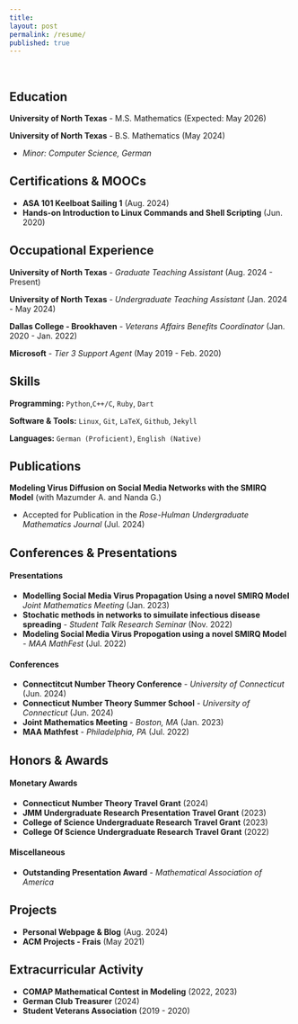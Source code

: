 ```yaml
---
title: 
layout: post
permalink: /resume/
published: true
---
```

<br>

## Education
**University of North Texas** - M.S. Mathematics (Expected: May 2026)

**University of North Texas** - B.S. Mathematics (May 2024)
* *Minor: Computer Science, German*

## Certifications & MOOCs

* **ASA 101 Keelboat Sailing 1** (Aug. 2024)
* **Hands-on Introduction to Linux Commands and Shell Scripting** (Jun. 2020)

## Occupational Experience
**University of North Texas** - *Graduate Teaching Assistant* (Aug. 2024 - Present)

**University of North Texas** - *Undergraduate Teaching Assistant* (Jan. 2024 - May 2024)

**Dallas College - Brookhaven** - *Veterans Affairs Benefits Coordinator*  (Jan. 2020 - Jan. 2022)

**Microsoft** - *Tier 3 Support Agent* (May 2019 - Feb. 2020)

## Skills
**Programming:** `Python`,`C++/C`, `Ruby`, `Dart `

**Software & Tools:** `Linux`, `Git`, `LaTeX`, `Github`, `Jekyll`

**Languages:** `German (Proficient)`, `English (Native)`

## Publications
**Modeling Virus Diffusion on Social Media Networks with the SMIRQ Model** (with Mazumder A. and Nanda G.)
* Accepted for Publication in the *Rose-Hulman Undergraduate Mathematics Journal* (Jul. 2024) 

## Conferences & Presentations

#### Presentations
* **Modelling Social Media Virus Propagation Using a novel SMIRQ Model** *Joint Mathematics Meeting* (Jan. 2023)
* **Stochatic methods in networks to simuilate infectious disease spreading** - *Student Talk Research Seminar* (Nov. 2022)
* **Modeling Social Media Virus Propogation  using a novel SMIRQ Model** - *MAA MathFest* (Jul. 2022)

#### Conferences
* **Connectitcut Number Theory Conference** - *University of Connecticut* (Jun. 2024)
* **Connecticut Number Theory Summer School** - *University of Connecticut* (Jun. 2024)
*  **Joint Mathematics Meeting** - *Boston, MA* (Jan. 2023)
*  **MAA Mathfest** - *Philadelphia, PA* (Jul. 2022)

## Honors & Awards
#### Monetary Awards
* **Connecticut Number Theory Travel Grant** (2024)
* **JMM Undergraduate Research Presentation Travel Grant** (2023)
* **College of Science Undergraduate Research Travel Grant** (2023)
* **College Of Science Undergraduate Research Travel Grant** (2022)
#### Miscellaneous 
* **Outstanding Presentation Award** - *Mathematical Association of America*

## Projects
* **Personal Webpage & Blog** (Aug. 2024) 
* **ACM Projects - Frais** (May 2021)

## Extracurricular Activity

* **COMAP Mathematical Contest in Modeling** (2022, 2023)
* **German Club Treasurer** (2024)
* **Student Veterans Association** (2019 - 2020)

